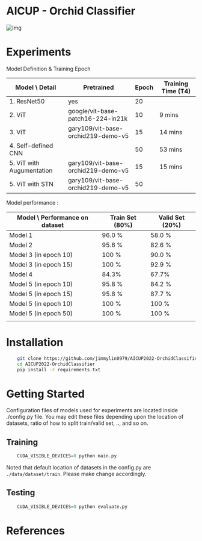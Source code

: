 # AICUP - Orchid Classifier

![img]()

# Experiments

Model Definition & Training Epoch

| Model \ Detail            | Pretrained                         | Epoch | Training Time (T4) |
| ------------------------- | ---------------------------------- | ----- | ------------------ |
| 1. ResNet50               | yes                                | 20    |                    |
| 2. ViT                    | google/vit-base-patch16-224-in21k  | 10    | 9 mins             |
| 3. ViT                    | gary109/vit-base-orchid219-demo-v5 | 15    | 14 mins            |
| 4. Self-defined CNN       |                                    | 50    | 53 mins            |
| 5. ViT with Augumentation | gary109/vit-base-orchid219-demo-v5 | 15    | 15 mins            |
| 5. ViT with STN           | gary109/vit-base-orchid219-demo-v5 | 50    |                    |

Model performance :

| Model \ Performance on dataset | Train Set (80%) | Valid Set (20%) |
| ------------------------------ | --------------- | --------------- |
| Model 1                        | 96.0 %          | 58.0 %          |
| Model 2                        | 95.6 %          | 82.6 %          |
| Model 3 (in epoch 10)          | 100 %           | 90.0 %          |
| Model 3 (in epoch 15)          | 100 %           | 92.9 %          |
| Model 4                        | 84.3%           | 67.7%           |
| Model 5 (in epoch 10)          | 95.8 %          | 84.2 %          |
| Model 5 (in epoch 15)          | 95.8 %          | 87.7 %          |
| Model 5 (in epoch 10)          | 100 %           | 100 %           |
| Model 5 (in epoch 50)          | 100 %           | 100 %           |
|                                |                 |                 |

# Installation

```bash
    git clone https://github.com/jimmylin0979/AICUP2022-OrchidClassifier.git
    cd AICUP2022-OrchidClassifier
    pip install -r requirements.txt
```

# Getting Started

Configuration files of models used for experiments are located inside ./config.py file. You may edit these files depending upon the location of datasets, ratio of how to split train/valid set, .., and so on.

## Training

```python
    CUDA_VISIBLE_DEVICES=0 python main.py
```

Noted that default location of datasets in the config.py are `./data/dataset/train`.
Please make change accordingly.

## Testing

```python
    CUDA_VISIBLE_DEVICES=0 python evaluate.py
```

# References
